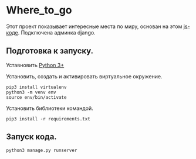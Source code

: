 # Where_to_go

Этот проект показывает интересные места по миру, основан на этом [js-коде](https://github.com/devmanorg/where-to-go-frontend). Подключена админка django.  
    
## Подготовка к запуску.  
Уставновить [Python 3+](https://www.python.org/downloads/)    

Установить, создать и активировать виртуальное окружение.
```
pip3 install virtualenv
python3 -m venv env
source env/bin/activate
```
Установить библиотеки командой.  
```
pip3 install -r requirements.txt  
``` 
    
## Запуск кода.  
```
python3 manage.py runserver
```

